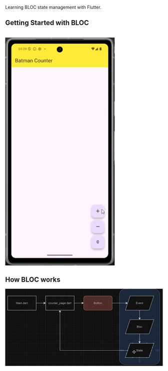 
Learning BLOC state management with Flutter.

## Getting Started with BLOC

<br>

<img src="https://github.com/beatriz-dadalto/flutter_bloc_batman_counter/blob/main/demo-video.gif" width="350px" alt="demo-image"/>

## How BLOC works
<img src="https://github.com/beatriz-dadalto/flutter_bloc_batman_counter/blob/main/how-bloc-works.png" width="750px" alt="demo-image"/>
